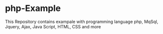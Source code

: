 # php-Example
This Repository contains exampale with programming language php, MqSql, Jquery, Ajax, Java Script, HTML, CSS and more
